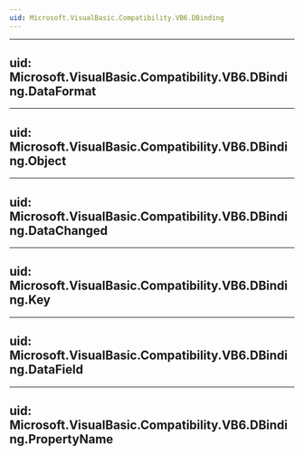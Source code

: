 ```yaml
---
uid: Microsoft.VisualBasic.Compatibility.VB6.DBinding
---
```


---
uid: Microsoft.VisualBasic.Compatibility.VB6.DBinding.DataFormat
---

---
uid: Microsoft.VisualBasic.Compatibility.VB6.DBinding.Object
---

---
uid: Microsoft.VisualBasic.Compatibility.VB6.DBinding.DataChanged
---

---
uid: Microsoft.VisualBasic.Compatibility.VB6.DBinding.Key
---

---
uid: Microsoft.VisualBasic.Compatibility.VB6.DBinding.DataField
---

---
uid: Microsoft.VisualBasic.Compatibility.VB6.DBinding.PropertyName
---
